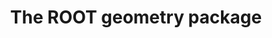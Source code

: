 ---
layout: default
title:  The ROOT geometry package
authors: René Brun, Andrei Gheata and M.Gheata
publication: Proceedings of the VIII International Workshop on Advanced Computing and Analysis Techniques in Physics Research (ACAT 2002) • Moscow, Russia
type: VIS
doi: 10.1016/S0168-9002(03)00541-2
---